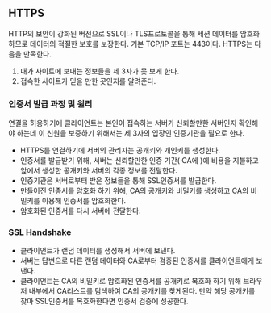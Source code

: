 ## HTTPS

HTTP의 보안이 강화된 버전으로 SSL이나 TLS프로토콜을 통해 세션 데이터를 암호화하므로 데이터의 적절한 보호를 보장한다. 기본 TCP/IP 포트는 443이다. HTTPS는 다음을 만족한다.

1. 내가 사이트에 보내는 정보들을 제 3자가 못 보게 한다.
2. 접속한 사이트가 믿을 만한 곳인지를 알려준다. 

### 인증서 발급 과정 및 원리

연결을 허용하기에 클라이언트는 본인이 접속하는 서버가 신뢰할만한 서버인지 확인해야 하는데 이 신원을 보증하기 위해서는 제 3자의 입장인 인증기관을 필요로 한다. 

- HTTPS를 연결하기에 서버의 관리자는 공개키와 개인키를 생성한다.
- 인증서를 발급받기 위해, 서버는 신뢰할만한 인증 기간( CA에 )에 비용을 지불하고 앞에서 생성한 공개키와 서버의 각종 정보를 전달한다.
- 인증기관은 서버로부터 받은 정보들을 통해 SSL인증서를 발급한다.
- 만들어진 인증서를 암호화 하기 위해, CA의 공개키와 비밀키를 생성하고 CA의 비밀키를 이용해 인증서를 암호화한다.
- 암호화된 인증서를 다시 서버에 전달한다.

### SSL Handshake

- 클라이언트가 랜덤 데이터를 생성해서 서버에 보낸다.
- 서버는 답변으로 다른 랜덤 데이터와 CA로부터 검증된 인증서를 클라이언트에게 보낸다.
- 클라이언트는 CA의 비밀키로 암호화된 인증서를 공개키로 복호화 하기 위해 브라우저 내부에서 CA리스트를 탐색하여 CA의 공개키를 찾게된다. 만약 해당 공개키를 찾아 SSL인증서를 복호화한다면 인증서 검증에 성공한다.
